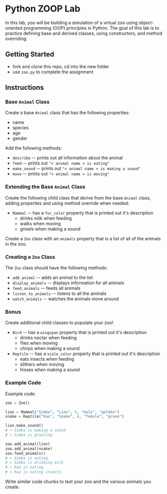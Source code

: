 # Python ZOOP Lab

In this lab, you will be building a simulation of a virtual zoo using object-oriented programming (OOP) principles in Python. The goal of this lab is to practice defining base and derived classes, using constructors, and method overriding.

## Getting Started

* fork and clone this repo, cd into the new folder
* use `zoo.py` to complete the assignment

## Instructions

### Base `Animal` Class

Create a base `Animal` class that has the following properties:

* name
* species
* age
* gender

Add the following methods:

* `describe` -- prints out all information about the animal
* `feed` -- prints out `"< animal name > is eating"`
* `make_sound` -- prints out `"< animal name > is making a sound"`
* `move` -- prints out `"< animal name > is moving"`

### Extending the Base `Animal` Class

Create the following child class that derive from the base `Animal` class, adding properties and
using method override when needed:

* `Mammal` -- has a `fur_color` property that is printed out it's description
	* drinks milk when feeding
	* walks when moving
	* growls when making a sound

Create a `Zoo` class with an `animals` property that is a list of all of the animals in the zoo. 

### Creating a `Zoo` Class

The `Zoo` class should have the following methods:

* `add_animal` -- adds an animal to the list 
* `display_animals` -- displays information for all animals
* `feed_animals` -- feeds all animals
* `listen_to_animals` -- listens to all the animals
* `watch_animals` -- watches the animals move around

### Bonus

Create additional child classes to populate your zoo!

* `Bird` -- has a `wingspan` property that is printed out it's description
	* drinks nectar when feeding
	* flies when moving
	* chirps when making a sound
* `Reptile` -- has a `scale_color` property that is printed out it's description
	* eats insects when feeding
	* slithers when moving
	* hisses when making a sound

### Example Code

Example code:

```python
zoo = Zoo()

lion = Mammal("Simba", "Lion", 5, "male", "golden")
snake = Reptile("Kaa", "Snake", 4, "female", "green")

lion.make_sound()
# > Simba is making a sound
# > Simba is growling

zoo.add_animal(lion)
zoo.add_animal(snake)
zoo.feed_animals()
# > Simba is eating
# > Simba is drinking milk
# > Kaa is eating
# > Kaa is eating insects
```

Write similar code chunks to test your zoo and the various
animals you create.


